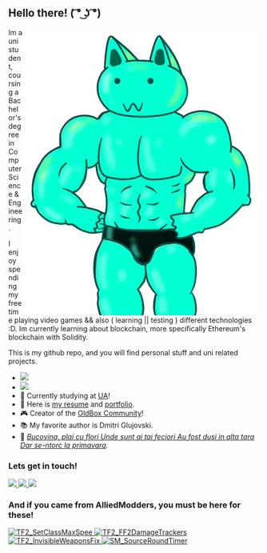 ## Hello there! ( ͡° ͜ʖ ͡°)

<img src="./assets/general-images/mhwendgamebuild.webp" align="right" alt="Muscle Cat Wins Again!" title="Muscle Cat Wins Again!">

Im a uni student, coursing a Bachelor's degree in Computer Science & Engineering.

I enjoy spending my free time playing video games && also ( learning || testing ) different technologies :D. Im currently learning about blockchain, more specifically Ethereum's blockchain with Solidity.

This is my github repo, and you will find personal stuff and uni related projects.
- ![](https://komarev.com/ghpvc/?username=Frenzoid&color=684dac )
- <a href="https://www.codewars.com/users/Frenzoid">
    <img src="https://www.codewars.com/users/Frenzoid/badges/micro" />
  </a>
- 📖 Currently studying at [UA][uni]!
- 📜 Here is [my resume][website] and [portfolio][portfolio].
- 🎮 Creator of the [OldBox Community][ob]!
- 📚 My favorite author is Dmitri Glujovski.
- 🎵 <i><a href="https://www.youtube.com/watch?v=6e9-DndY-4s">Bucovina, plai cu flori Unde sunt ai tai feciori Au fost dusi in alta tara Dar se-ntorc la primavara</a>.</i>


### Lets get in touch!
<a href="mailto:frenzoid@pm.me">
    <img src="https://img.shields.io/badge/-frenzoid@pm.me-253163?style=flat-square&logo=protonmail&logoColor=white">
</a>
<a href="https://www.linkedin.com/in/elvi-mihai-sabau-8a6251158">
    <img src="https://img.shields.io/badge/-Elvi_Mihai_Sabau-blue?style=flat-square&logo=Linkedin&logoColor=white&link=https://www.linkedin.com/in/elvi-mihai-sabau-8a6251158/">
</a>
<a href="https://steamcommunity.com/id/MrFren">
    <img src="https://img.shields.io/badge/-MrFrenzoid-1b2838?style=flat-square&logo=Steam&logoColor=white&link=https://steamcommunity.com/id/MrFren">
</a>


### And if you came from AlliedModders, you must be here for these!
<div>
    <a href="https://github.com/Frenzoid/TF2_SetClassMaxSpeed">
        <img width="49%" alt="TF2_SetClassMaxSpee" src="https://github-readme-stats.vercel.app/api/pin?username=Frenzoid&repo=TF2_SetClassMaxSpeed&hide_border=true&theme=react"/>
    </a>
    <a href="https://github.com/Frenzoid/TF2_FF2DamageTracker">
        <img width="49%" alt="TF2_FF2DamageTrackers" src="https://github-readme-stats.vercel.app/api/pin?username=Frenzoid&repo=TF2_FF2DamageTracker&hide_border=true&theme=react" />
    </a>
    <a href="https://github.com/Frenzoid/TF2_InvisibleWeaponsFix">
        <img width="49%" alt="TF2_InvisibleWeaponsFix" src="https://github-readme-stats.vercel.app/api/pin?username=Frenzoid&repo=TF2_InvisibleWeaponsFix&hide_border=true&theme=react" />
    </a>
    <a href="https://github.com/Frenzoid/SM_SourceRoundTimer">
        <img width="49%" alt="SM_SourceRoundTimer" src="https://github-readme-stats.vercel.app/api/pin?username=Frenzoid&repo=SM_SourceRoundTimer&hide_border=true&theme=algolia"/>
    </a>
</div>

[uni]: https://www.ua.es/en/index.html
[website]: https://frenzoid.github.io/Frenzoid/
[portfolio]: https://frenzoid.github.io/Frenzoid/portfolio.html
[ob]: https://oldbox.cloud/
